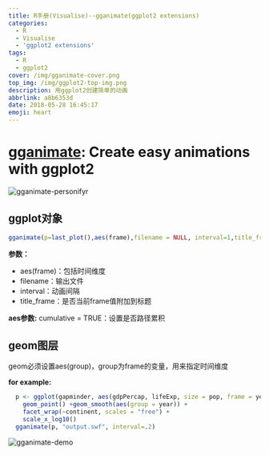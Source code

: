 ```yaml
---
title: R手册(Visualise)--gganimate(ggplot2 extensions)
categories:
  - R
  - Visualise
  - 'ggplot2 extensions'
tags:
  - R
  - ggplot2
cover: /img/gganimate-cover.png
top_img: /img/ggplot2-top-img.png
description: 用ggplot2创建简单的动画
abbrlink: a8b6353d
date: 2018-05-28 16:45:17
emoji: heart
---
```


# [gganimate][gganimate]: Create easy animations with ggplot2

[gganimate]: https://github.com/dgrtwo/gganimate

![gganimate-personifyr](https://warehouse-1310574346.cos.ap-shanghai.myqcloud.com/images/common/gganimate-personifyr.jpg)

## ggplot对象

```R
gganimate(p=last_plot(),aes(frame),filename = NULL, interval=1,title_frame = TRUE )
```

**参数：**

- aes(frame)：包括时间维度
- filename：输出文件
- interval：动画间隔
- title_frame：是否当前frame值附加到标题

**aes参数:**
cumulative = TRUE：设置是否路径累积

## geom图层

geom必须设置aes(group)，group为frame的变量，用来指定时间维度

**for example:**

```R
  p <- ggplot(gapminder, aes(gdpPercap, lifeExp, size = pop, frame = year)) +
    geom_point() +geom_smooth(aes(group = year)) +
    facet_wrap(~continent, scales = "free") +
    scale_x_log10()
  gganimate(p, "output.swf", interval=.2)
```

  ![gganimate-demo](https://warehouse-1310574346.cos.ap-shanghai.myqcloud.com/images/ggplot2/gganimate-demo.gif)



